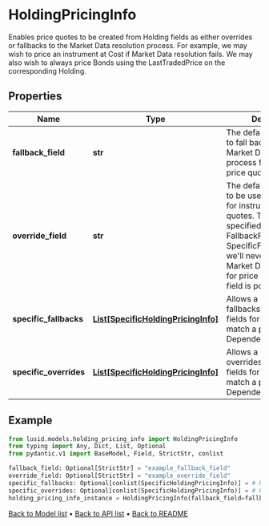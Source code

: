 # HoldingPricingInfo

Enables price quotes to be created from Holding fields as either overrides or fallbacks to the Market Data resolution process. For example, we may wish to price an instrument at Cost if Market Data resolution fails. We may also wish to always price Bonds using the LastTradedPrice on the corresponding Holding.
## Properties
Name | Type | Description | Notes
------------ | ------------- | ------------- | -------------
**fallback_field** | **str** | The default Holding field to fall back on if the Market Data resolution process fails to find a price quote. | [optional] 
**override_field** | **str** | The default Holding field to be used as an override for instrument price quotes. This cannot be specified along with a FallbackField or any SpecificFallbacks, since we&#39;ll never attempt Market Data resolution for price quotes if this field is populated. | [optional] 
**specific_fallbacks** | [**List[SpecificHoldingPricingInfo]**](SpecificHoldingPricingInfo.md) | Allows a user to specify fallbacks using Holding fields for sources that match a particular DependencySourceFilter. | [optional] 
**specific_overrides** | [**List[SpecificHoldingPricingInfo]**](SpecificHoldingPricingInfo.md) | Allows a user to specify overrides using Holding fields for sources that match a particular DependencySourceFilter. | [optional] 
## Example

```python
from lusid.models.holding_pricing_info import HoldingPricingInfo
from typing import Any, Dict, List, Optional
from pydantic.v1 import BaseModel, Field, StrictStr, conlist

fallback_field: Optional[StrictStr] = "example_fallback_field"
override_field: Optional[StrictStr] = "example_override_field"
specific_fallbacks: Optional[conlist(SpecificHoldingPricingInfo)] = # Replace with your value
specific_overrides: Optional[conlist(SpecificHoldingPricingInfo)] = # Replace with your value
holding_pricing_info_instance = HoldingPricingInfo(fallback_field=fallback_field, override_field=override_field, specific_fallbacks=specific_fallbacks, specific_overrides=specific_overrides)

```

[Back to Model list](../README.md#documentation-for-models) &#8226; [Back to API list](../README.md#documentation-for-api-endpoints) &#8226; [Back to README](../README.md)

